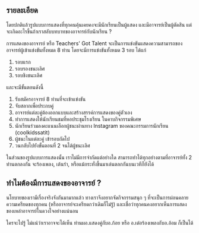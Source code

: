 ## รายละเอียด
โดยปกติแล้วรูปแบบการแสดงที่ทุกคนคุ้นเคยคงจะมีนักเรียนเป็นผู้แสดง และมีอาจารย์เป็นผู้ตัดสิน แต่จะเกิดอะไรขึ้นถ้าเราสลับบทบาทของอาจารย์กับนักเรียน ?

การแสดงของอาจารย์ หรือ Teachers' Got Talent จะเป็นการแข่งขันแสดงความสามารถของอาจารย์ผู้เข้าแข่งขันทั้งหมด 8 ท่าน โดยจะมีการแข่งขันทั้งหมด 3 รอบ ได้แก่

1. รอบแรก
2. รอบรองชนะเลิศ
3. รอบชิงชนะเลิศ

และจะมีขั้นตอนดังนี้

1. รับสมัครอาจารย์ 8 ท่านที่จะเข้าแข่งขัน
2. จับสลากเพื่อประกบคู่
3. อาจารย์แต่ละคู่ต้องออกแบบและสร้างสรรค์การแสดงของคู่ตัวเอง
4. ทำการแสดงให้นักเรียนชมที่หอประชุมโรงเรียน ในคาบกิจกรรมพิเศษ
5. นักเรียนร่วมลงคะแนนเลือกผู้ชนะผ่านทาง Instagram ของคณะกรรมการนักเรียน (coolkidssatit)
6. ผู้ชนะในแต่ละคู่ เข้ารอบถัดไป
7. วนกลับไปยังขั้นตอนที่ 2 จนได้ผู้ชนะเลิศ

ในส่วนของรูปแบบการแสดงนั้น เราไม่มีการจำกัดแต่อย่างใด สามารถทำได้ทุกอย่างตามที่อาจารย์ทั้ง 2 ท่านตกลงกัน จะร้องเพลง, เต้นรำ, หรือแม้กระทั่งขึ้นมาเล่นตลกกันบนเวทีก็ยังได้

## ทำไมต้องมีการแสดงของอาจารย์ ?

นโยบายของเรามีเรื่องจริงจังกันมามากแล้ว ทางเราจึงอยากจัดกิจกรรมสนุก ๆ ที่จะเป็นการผ่อนคลายความเครียดของทุกคน (หรืออาจารย์จะเครียดกว่าเดิมก็ไม่รู้) และเชื่อว่าทุกคนคงอยากเห็นการแสดงของเหล่าอาจารย์ในดวงใจอย่างแน่นอน

ใครจะไปรู้ ไม่แน่ว่าเราอาจจะได้เห็น ท่านผอ.แสดงคู่กับอ.ก้อย หรือ อ.เต๋อร้องเพลงกับอ.อ้อม ก็เป็นได้
<!--stackedit_data:
eyJoaXN0b3J5IjpbLTE2ODMyMTQ0MTgsMTMzODcyNjI4NiwxOT
I2MTIzOTMzLC04ODk2MjYyNTRdfQ==
-->